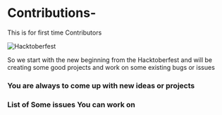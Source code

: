 # Contributions-
This is for first time Contributors 

![Hacktoberfest](https://hacktoberfest.digitalocean.com/assets/logo-hf19-header-8245176fe235ab5d942c7580778a914110fa06a23c3d55bf40e2d061809d8785.svg "Hacktoberfest")

So we start with the new beginning from the Hacktoberfest and will be creating some good projects and work on some existing bugs or issues 

### You are always to come up with new ideas or projects ###

### List of Some issues You can work on ###
